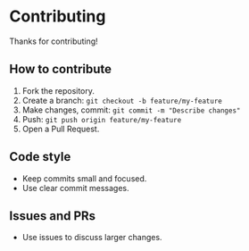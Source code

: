 # Contributing

Thanks for contributing!

## How to contribute
1. Fork the repository.
2. Create a branch: `git checkout -b feature/my-feature`
3. Make changes, commit: `git commit -m "Describe changes"`
4. Push: `git push origin feature/my-feature`
5. Open a Pull Request.

## Code style
- Keep commits small and focused.
- Use clear commit messages.

## Issues and PRs
- Use issues to discuss larger changes.
